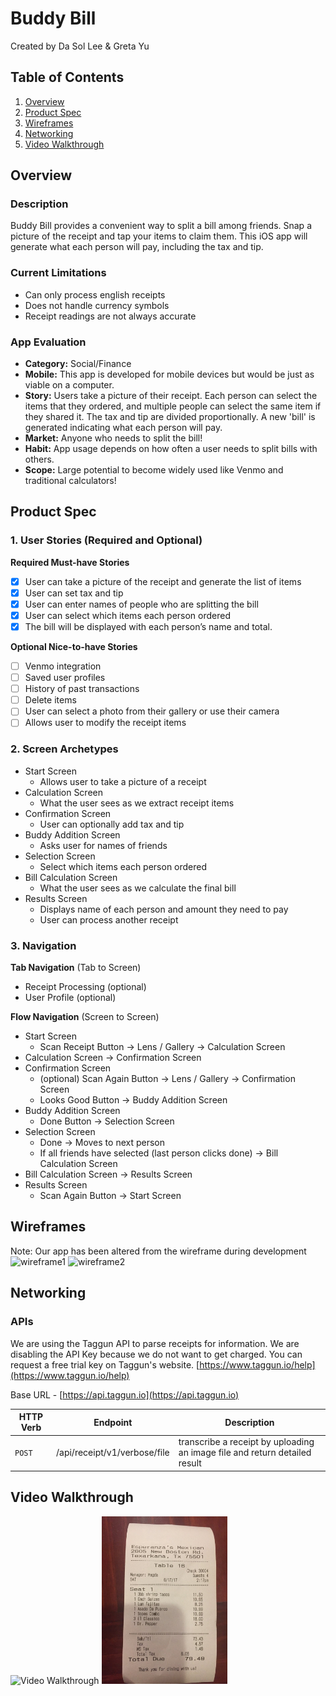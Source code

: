 # Buddy Bill
Created by Da Sol Lee & Greta Yu

## Table of Contents
1. [Overview](#Overview)
2. [Product Spec](#Product-Spec)
3. [Wireframes](#Wireframes)
4. [Networking](#Networking)
5. [Video Walkthrough](#Video-Walkthrough)

## Overview
### Description
Buddy Bill provides a convenient way to split a bill among friends. 
Snap a picture of the receipt and tap your items to claim them. 
This iOS app will generate what each person will pay, including the tax and tip.

### Current Limitations
- Can only process english receipts
- Does not handle currency symbols
- Receipt readings are not always accurate

### App Evaluation
- **Category:** Social/Finance
- **Mobile:** This app is developed for mobile devices but would be just as viable on a computer. 
- **Story:** Users take a picture of their receipt. Each person can select the items that they ordered, and multiple people can select the same item if they shared it. The tax and tip are divided proportionally. A new 'bill' is generated indicating what each person will pay.
- **Market:** Anyone who needs to split the bill! 
- **Habit:** App usage depends on how often a user needs to split bills with others.
- **Scope:** Large potential to become widely used like Venmo and traditional calculators!

## Product Spec
### 1. User Stories (Required and Optional)
**Required Must-have Stories**
- [x] User can take a picture of the receipt and generate the list of items
- [x] User can set tax and tip
- [x] User can enter names of people who are splitting the bill
- [x] User can select which items each person ordered
- [x] The bill will be displayed with each person’s name and total.

**Optional Nice-to-have Stories**
- [ ] Venmo integration
- [ ] Saved user profiles
- [ ] History of past transactions
- [ ] Delete items
- [ ] User can select a photo from their gallery or use their camera
- [ ] Allows user to modify the receipt items

### 2. Screen Archetypes
* Start Screen
    * Allows user to take a picture of a receipt 
* Calculation Screen
    * What the user sees as we extract receipt items
* Confirmation Screen
    * User can optionally add tax and tip
* Buddy Addition Screen
    * Asks user for names of friends
* Selection Screen
    * Select which items each person ordered
* Bill Calculation Screen
    * What the user sees as we calculate the final bill
* Results Screen
    * Displays name of each person and amount they need to pay
    * User can process another receipt

### 3. Navigation
**Tab Navigation** (Tab to Screen)
* Receipt Processing (optional)
* User Profile (optional)

**Flow Navigation** (Screen to Screen)
* Start Screen
    * Scan Receipt Button -> Lens / Gallery -> Calculation Screen
* Calculation Screen -> Confirmation Screen
* Confirmation Screen
    * (optional) Scan Again Button -> Lens / Gallery -> Confirmation Screen
    * Looks Good Button -> Buddy Addition Screen
* Buddy Addition Screen
    * Done Button -> Selection Screen
* Selection Screen
    * Done -> Moves to next person
    * If all friends have selected (last person clicks done) -> Bill Calculation Screen
* Bill Calculation Screen -> Results Screen
* Results Screen
    * Scan Again Button -> Start Screen

## Wireframes
Note: Our app has been altered from the wireframe during development
![wireframe1](https://user-images.githubusercontent.com/47064584/76282274-7cdf3800-6254-11ea-8625-6f292992719e.png)
![wireframe2](https://user-images.githubusercontent.com/47064584/76282276-7ea8fb80-6254-11ea-93b2-c4ad1bdc3b73.png)

## Networking
### APIs
We are using the Taggun API to parse receipts for information.
We are disabling the API Key because we do not want to get charged. 
You can request a free trial key on Taggun's website.
[https://www.taggun.io/help](https://www.taggun.io/help)

Base URL - [https://api.taggun.io](https://api.taggun.io)

   |HTTP Verb | Endpoint | Description|
   ----------|----------|------------
   |`POST`   | /api/receipt/v1/verbose/file | transcribe a receipt by uploading an image file and return detailed result|
  
  ## Video Walkthrough
  <img src='http://g.recordit.co/VICEBmptzt.gif' title='Video Walkthrough' width='40%' alt='Video Walkthrough' /> <img src ='receiptSample.jpg' title='Receipt Sample' width='40%' alt ='Receipt Sample' />
